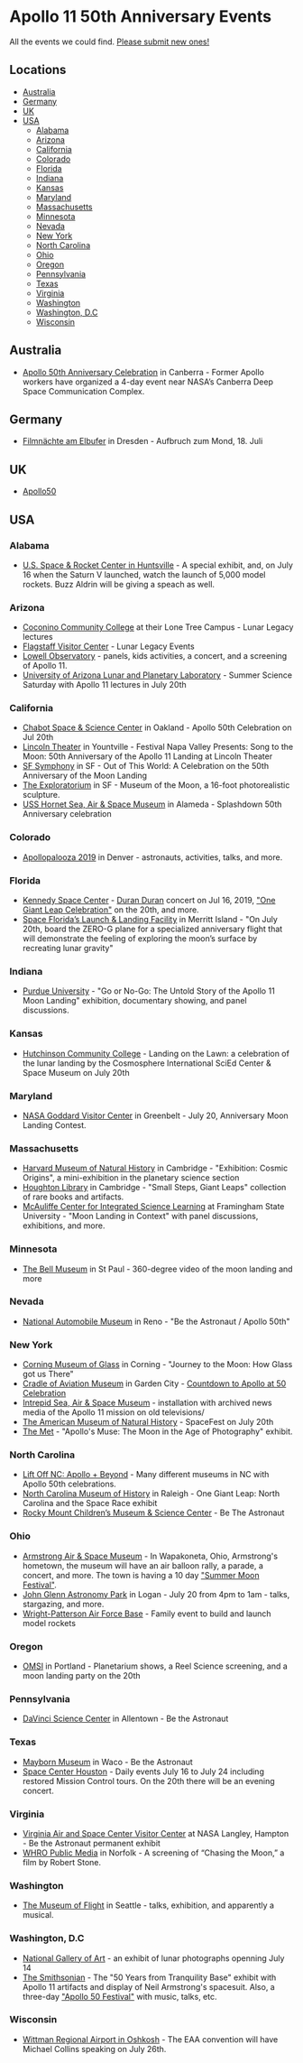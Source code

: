 # Apollo 11 50th Anniversary Events

All the events we could find. [Please submit new ones!](https://twitter.com/orbitalindex)

## Locations

<!-- Start TOC (do not remove me) -->

* [Australia](#australia)
* [Germany](#germany)
* [UK](#uk)
* [USA](#usa)
  * [Alabama](#alabama)
  * [Arizona](#arizona)
  * [California](#california)
  * [Colorado](#colorado)
  * [Florida](#florida)
  * [Indiana](#indiana)
  * [Kansas](#kansas)
  * [Maryland](#maryland)
  * [Massachusetts](#massachusetts)
  * [Minnesota](#minnesota)
  * [Nevada](#nevada)
  * [New York](#new-york)
  * [North Carolina](#north-carolina)
  * [Ohio](#ohio)
  * [Oregon](#oregon)
  * [Pennsylvania](#pennsylvania)
  * [Texas](#texas)
  * [Virginia](#virginia)
  * [Washington](#washington)
  * [Washington, D.C](#washington-dc)
  * [Wisconsin](#wisconsin)

<!-- End TOC (do not remove me) -->



<!-- Start Links (do not remove me) -->


## Australia

* [Apollo 50th Anniversary Celebration](https://apollo11anniversary.jsaxon.org/anniversary-timeline/) in Canberra - Former Apollo workers have organized a 4-day event near NASA’s Canberra Deep Space Communication Complex.

## Germany

* [Filmnächte am Elbufer](https://dresden.filmnaechte.de/event/aufbruch-zum-mond/) in Dresden - Aufbruch zum Mond, 18. Juli

## UK

* [Apollo50](https://apollo50.co.uk/)

## USA

### Alabama

* [U.S. Space & Rocket Center in Huntsville](https://www.rocketcenter.com/calendar/2019-02-16/apollo-when-we-went-moon) - A special exhibit, and, on July 16 when the Saturn V launched, watch the launch of 5,000 model rockets. Buzz Aldrin will be giving a speach as well.

### Arizona

* [Coconino Community College](https://www.flagstaffarizona.org/lunarlegacy/) at their Lone Tree Campus - Lunar Legacy lectures
* [Flagstaff Visitor Center](https://www.flagstaffarizona.org/lunarlegacy/events/) - Lunar Legacy Events
* [Lowell Observatory](https://lowell.edu/event/lowells-lunar-legacy-celebration/?instance_id=1080) - panels, kids activities, a concert, and a screening of Apollo 11.
* [University of Arizona Lunar and Planetary Laboratory](https://www.lpl.arizona.edu/) - Summer Science Saturday with Apollo 11 lectures in July 20th

### California

* [Chabot Space & Science Center](https://www.510families.com/calendar/apollo-50th-celebration/) in Oakland - Apollo 50th Celebration on Jul 20th
* [Lincoln Theater](https://visitcalistoga.com/event/festival-napa-valley-presents-song-moon-50th-anniversary-apollo-11-landing-lincoln-theater/) in Yountville - Festival Napa Valley Presents: Song to the Moon: 50th Anniversary of the Apollo 11 Landing at Lincoln Theater
* [SF Symphony](https://dothebay.com/events/2019/7/19/out-of-this-worlda-celebration-on-the-50th-anniversary-of-the-moon-landing) in SF - Out of This World: A Celebration on the 50th Anniversary of the Moon Landing
* [The Exploratorium](https://www.exploratorium.edu/visit/calendar/museum-moon) in SF - Museum of the Moon, a 16-foot photorealistic sculpture.
* [USS Hornet Sea, Air & Space Museum](https://www.uss-hornet.org/splashdown50/) in Alameda - Splashdown 50th Anniversary celebration

### Colorado

* [Apollopalooza 2019](https://wingsmuseum.org/wp-content/uploads/2018/05/Apollopalooza-one-pager-low-res.pdf) in Denver - astronauts, activities, talks, and more.

### Florida

* [Kennedy Space Center](https://www.kennedyspacecenter.com/landing-pages/apollo-50th) - [Duran Duran](https://www.kennedyspacecenter.com/launches-and-events/events-calendar/2019/july/event-apollo-11-concert-with-duran-duran) concert on Jul 16, 2019, ["One Giant Leap Celebration"](https://www.kennedyspacecenter.com/launches-and-events/events-calendar/2019/july/apollo-11-moon-landing) on the 20th, and more.
* [Space Florida’s Launch & Landing Facility](https://www.gozerog.com/index.cfm?fuseaction=Bring_ZERO-G_to_Your_City!.welcome) in Merritt Island - "On July 20th, board the ZERO-G plane for a specialized anniversary flight that will demonstrate the feeling of exploring the moon’s surface by recreating lunar gravity"

### Indiana

* [Purdue University](https://www.purdue.edu/newsroom/releases/2019/Q1/take-a-closer-look-at-neil-armstrongs-giant-leaps-through-new-apollo-exhibition.html) - "Go or No-Go: The Untold Story of the Apollo 11 Moon Landing" exhibition, documentary showing, and panel discussions.

### Kansas

* [Hutchinson Community College](https://cosmo.org/news-and-events/calendar/2019/07/?view=calendar) - Landing on the Lawn: a celebration of the lunar landing by the Cosmosphere International SciEd Center & Space Museum on July 20th

### Maryland

* [NASA Goddard Visitor Center](https://www.narhams.org/) in Greenbelt - July 20, Anniversary Moon Landing Contest.

### Massachusetts

* [Harvard Museum of Natural History](https://community.harvard.edu/event/exhibition-cosmic-origins) in Cambridge - "Exhibition: Cosmic Origins", a mini-exhibition in the planetary science section
* [Houghton Library](https://library.harvard.edu/events/small-steps-giant-leaps) in Cambridge - "Small Steps, Giant Leaps" collection of rare books and artifacts.
* [McAuliffe Center for Integrated Science Learning](https://moon-landing.org/) at Framingham State University - "Moon Landing in Context" with panel discussions, exhibitions, and more.

### Minnesota

* [The Bell Museum](https://www.bellmuseum.umn.edu/apollo50/) in St Paul - 360-degree video of the moon landing and more

### Nevada

* [National Automobile Museum](https://www.automuseum.org/?exhibition=be-the-astronaut) in Reno - "Be the Astronaut / Apollo 50th"

### New York

* [Corning Museum of Glass](https://www.cmog.org/collection/exhibitions/journey-moon-how-glass-got-us-there) in Corning - "Journey to the Moon: How Glass got us There"
* [Cradle of Aviation Museum](https://www.cradleofaviation.org/plan_your_visit/apollo/space-exhibit.html) in Garden City - [Countdown to Apollo at 50 Celebration](https://www.cradleofaviation.org/plan_your_visit/apollo/countdown-to-apollo-at-50.html)
* [Intrepid Sea, Air & Space Museum](https://www.intrepidmuseum.org/apollo) - installation with archived news media of the Apollo 11 mission on old televisions/
* [The American Museum of Natural History](https://www.amnh.org/calendar/spacefest) - SpaceFest on July 20th
* [The Met](https://www.metmuseum.org/exhibitions/listings/2019/apollos-muse-moon-photography) - "Apollo's Muse: The Moon in the Age of Photography" exhibit.

### North Carolina

* [Lift Off NC: Apollo + Beyond](https://www.ncsciencefestival.org/liftoffnc) - Many different museums in NC with Apollo 50th celebrations.
* [North Carolina Museum of History](https://www.ncmuseumofhistory.org/exhibits/one-giant-leap) in Raleigh - One Giant Leap: North Carolina and the Space Race exhibit
* [Rocky Mount Children’s Museum & Science Center](https://imperialcentre.org/2019/01/24/now-display-astronaut/) - Be The Astronaut

### Ohio

* [Armstrong Air & Space Museum](https://www.firstonthemoon.org/anniversary-celebration) - In Wapakoneta, Ohio, Armstrong's hometown, the museum will have an air balloon rally, a parade, a concert, and more. The town is having a 10 day ["Summer Moon Festival"](http://summermoonfestival.com/).
* [John Glenn Astronomy Park](https://www.facebook.com/events/2018723401582013/) in Logan - July 20 from 4pm to 1am - talks, stargazing, and more.
* [Wright-Patterson Air Force Base](https://www.nationalmuseum.af.mil/) - Family event to build and launch model rockets

### Oregon

* [OMSI](https://omsi.edu/) in Portland - Planetarium shows, a Reel Science screening, and a moon landing party on the 20th

### Pennsylvania

* [DaVinci Science Center](https://www.davincisciencecenter.org/be-the-astronaut/) in Allentown - Be the Astronaut

### Texas

* [Mayborn Museum](https://www.baylor.edu/mayborn/index.php?id=932031) in Waco - Be the Astronaut
* [Space Center Houston](https://spacecenter.org/apollo-50/apollo-anniversary-celebration/) - Daily events July 16 to July 24 including restored Mission Control tours. On the 20th there will be an evening concert.

### Virginia

* [Virginia Air and Space Center Visitor Center](https://www.vasc.org/exhibit/be-the-astronaut/) at NASA Langley, Hampton - Be the Astronaut permanent exhibit
* [WHRO Public Media](https://www.eventbrite.com/e/chasing-the-moon-screening-tickets-60780438929) in Norfolk - A screening of “Chasing the Moon,” a film by Robert Stone.

### Washington

* [The Museum of Flight](https://www.museumofflight.org/Plan-Your-Visit/Calendar-of-Events?t=9%2F30%2F2019&p=1&filter=4945&lT=-1#filterArea) in Seattle - talks, exhibition, and apparently a musical.

### Washington, D.C

* [National Gallery of Art](https://www.nga.gov/press/exh/5079.html) - an exhibit of lunar photographs openning July 14
* [The Smithsonian](https://airandspace.si.edu/exhibitions/50-years-tranquility-base) - The "50 Years from Tranquility Base" exhibit with Apollo 11 artifacts and display of Neil Armstrong's spacesuit. Also, a three-day ["Apollo 50 Festival"](https://airandspace.si.edu/apollo-50-festival) with music, talks, etc.

### Wisconsin

* [Wittman Regional Airport in Oshkosh](https://www.eaa.org/airventure/eaa-airventure-news-and-multimedia/eaa-airventure-news/eaa-airventure-oshkosh/04-02-2019-Astronaut-Michael-Collins-to-Highlight-Apollo-11-50th-Anniversary-at-AirVenture-2019) - The EAA convention will have Michael Collins speaking on July 26th.

<!-- End Links (do not remove me) -->


